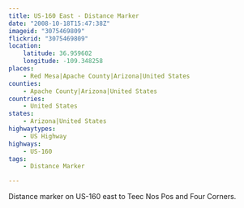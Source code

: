 ```yaml
---
title: US-160 East - Distance Marker
date: "2008-10-18T15:47:38Z"
imageid: "3075469809"
flickrid: "3075469809"
location:
    latitude: 36.959602
    longitude: -109.348258
places:
    - Red Mesa|Apache County|Arizona|United States
counties:
    - Apache County|Arizona|United States
countries:
    - United States
states:
    - Arizona|United States
highwaytypes:
    - US Highway
highways:
    - US-160
tags:
    - Distance Marker

---
```

Distance marker on US-160 east to Teec Nos Pos and Four Corners.